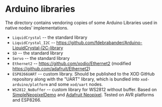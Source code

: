 # Arduino libraries

The directory contains vendoring copies of some Arduino Libraries used in native nodes’ implementations.

* `LiquidCrystal` -- the standard library
* `LiquidCrystal_I2C` -- https://github.com/fdebrabander/Arduino-LiquidCrystal-I2C-library
* `SD` -- the standard library
* `Servo` -- the standard library
* `Ethernet2` -- https://github.com/xodio/Ethernet2 (modified https://github.com/adafruit/Ethernet2)
* `ESP8266UART` -- custom library. Should be published to the XOD GitHub repository along with the "UART" library, which is bundled into `xod-arduino/platform` and some `xod/uart` nodes.
* `WS2812_NoBuffer` -- custom library for WS2812 without buffer. Based on [SimpleNeopixelDemo](https://github.com/bigjosh/SimpleNeoPixelDemo/blob/master/SimpleNeopixelDemo/SimpleNeopixelDemo.ino) and [Adafruit Neopixel](https://github.com/adafruit/Adafruit_NeoPixel). Tested on AVR platforms and ESP8266.
